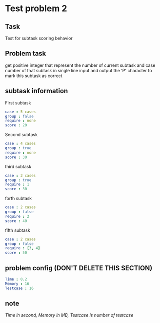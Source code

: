 # Test problem 2

## Task

Test for subtask scoring behavior

## Problem task

get positive integer that represent the number of current subtask and case number of that subtask in single line input
and output the 'P' character to mark this subtask as correct

## subtask information

First subtask

```yaml
case : 5 cases
group : false
require : none
score : 20
```

Second subtask

```yaml
case : 4 cases
group : true
require : none
score : 30
```

third subtask

```yaml
case : 3 cases
group : true
require : 1
score : 30
```

forth subtask

```yaml
case : 2 cases
group : false
require : 2
score : 40
```

fifth subtask

```yaml
case : 2 cases
group : false
require : [3, 4]
score : 50
```

## problem config (DON'T DELETE THIS SECTION)

```yaml
Time : 0.2
Memory : 16
Testcase : 16
```

## note

_Time in second, Memory in MB, Testcase is number of testcase_